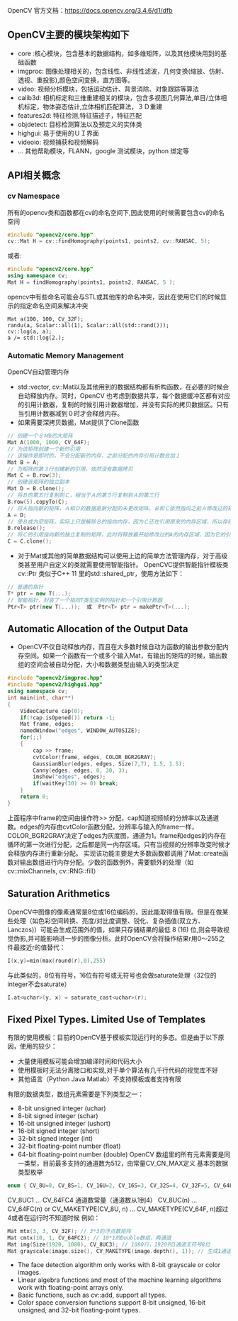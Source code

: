 OpenCV 官方文档：https://docs.opencv.org/3.4.6/d1/dfb
## OpenCV主要的模块架构如下
- core :核心模块，包含基本的数据结构，如多维矩阵，以及其他模块用到的基础函数
- imgproc: 图像处理相关的，包含线性、非线性滤波，几何变换(缩放、仿射、透视、重投影),颜色空间变换，直方图等。
- video: 视频分析模块，包括运动估计、背景消除、对象跟踪等算法
- calib3d: 相机标定和三维重建相关的模块，包含多视图几何算法,单目/立体相机标定，物体姿态估计,立体相机匹配算法，３Ｄ重建
- features2d: 特征检测,特征描述子，特征匹配
- objdetect: 目标检测算法以及预定义的实体类
- highgui: 易于使用的ＵＩ界面
- videoio: 视频捕获和视频解码
- ... 其他帮助模块，FLANN，google 测试模块，python 绑定等

## API相关概念
### cv Namespace
所有的opencv类和函数都在cv的命名空间下,因此使用的时候需要包含cv的命名空间
```C++
#include "opencv2/core.hpp"
cv::Mat H = cv::findHomography(points1, points2, cv::RANSAC, 5);
```
或者:
```C++
#include "opencv2/core.hpp"
using namespace cv;
Mat H = findHomography(points1, points2, RANSAC, 5 );
```
opencv中有些命名可能会与STL或其他库的命名冲突，因此在使用它们的时候显示的指定命名空间来解决冲突
```
Mat a(100, 100, CV_32F);
randu(a, Scalar::all(1), Scalar::all(std::rand()));
cv::log(a, a);
a /= std::log(2.);
```
### Automatic Memory Management
OpenCV自动管理内存
* std::vector, cv::Mat以及其他用到的数据结构都有析构函数，在必要的时候会自动释放内存。同时，OpenCV 也考虑到数据共享，每个数据缓冲区都有对应的引用计数器，复制的时候引用计数器增加，并没有实际的拷贝数据区。只有当引用计数器减到０时才会释放内存。
* 如果需要深拷贝数据，Mat提供了Clone函数
```C++
// 创建一个８Ｍb的大矩阵
Mat A(1000, 1000, CV_64F);
// 为该矩阵创建一个新的引用
// 该操作是即时的，不会分配新的内存，之前分配的内存引用计数会加１
Mat B = A;
// 为矩阵的第３行创建新的引用，依然没有数据拷贝
Mat C = B.row(3);
// 创建该矩阵的独立副本
Mat D = B.clone();
// 将Ｂ的第五行复制到Ｃ，相当于Ａ的第５行复制到Ａ的第三行
B.row(5).copyTo(C);
// 将Ａ指向新的矩阵，Ａ和Ｄ的数据是新分配的未更改矩阵，Ｂ和Ｃ依然指向之前Ａ修改过的矩阵
A = D;
// 使Ｂ成为空矩阵，实际上只是解除Ｂ的指向内存，因为Ｃ还在引用原来的内存区域，所以存储还不会释放
B.release();
// 将Ｃ的引用指向新的独立复制的矩阵，此时将释放最开始修改过的A的内存区域，因为它的引用计数为0
C = C.clone();
```
* 对于Mat或其他的简单数据结构可以使用上边的简单方法管理内存，对于高级类甚至用户自定义的类就需要使用智能指针。 OpenCVC提供智能指针模板类cv::Ptr 类似于C++ 11 里的std::shared_ptr，使用方法如下：
```C++
// 普通的指针
T* ptr = new T(...);
// 智能指针，封装了一个指向T类型实例的指针和一个引用计数器
Ptr<T> ptr(new T(...));  或  Ptr<T> ptr = makePtr<T>(...);
```
## Automatic Allocation of the Output Data
*  OpenCV不仅自动释放内存，而且在大多数时候自动为函数的输出参数分配内存空间。如果一个函数有一个或多个输入Mat，有输出的矩阵的时候，输出数组的空间会被自动分配，大小和数据类型由输入的类型决定
```C++
#include "opencv2/imgproc.hpp"
#include "opencv2/highgui.hpp"
using namespace cv;
int main(int, char**)
{
    VideoCapture cap(0);
    if(!cap.isOpened()) return -1;
    Mat frame, edges;
    namedWindow("edges", WINDOW_AUTOSIZE);
    for(;;)
    {
        cap >> frame;
        cvtColor(frame, edges, COLOR_BGR2GRAY);
        GaussianBlur(edges, edges, Size(7,7), 1.5, 1.5);
        Canny(edges, edges, 0, 30, 3);
        imshow("edges", edges);
        if(waitKey(30) >= 0) break;
    }
    return 0;
}
```
上面程序中frame的空间由操作符>> 分配，cap知道视频帧的分辨率以及通道数。edges的内存由cvtColor函数分配，分辨率与输入的frame一样，COLOR_BGR2GRAY决定了edges为灰度图，通道为1。frame和edges的内存在循环的第一次进行分配，之后都是同一内存区域。只有当视频的分辨率改变时候才会释放内存进行重新分配。
实现该功能主要是大多数函数都调用了Mat::create函数对输出数组进行内存分配。少数的函数例外，需要额外的处理（如 cv::mixChannels, cv::RNG::fill）
## Saturation Arithmetics
OpenCV中图像的像素通常是8位或16位编码的，因此能取得值有限。但是在做某些处理（如色彩空间转换、亮度/对比度调整、锐化、复杂插值(双立方、Lanczos)）可能会生成范围外的值，如果只存储结果的最低 8 (16) 位,则会导致视觉伪影,并可能影响进一步的图像分析。此时OpenCV会将操作结果r用0～255之件最接近r的值替代：
```C++
I(x,y)=min(max(round(r),0),255)
```
与此类似的，8位有符号，16位有符号或无符号也会做saturate处理（32位的integer不会saturate）
```C++
I.at<uchar>(y, x) = saturate_cast<uchar>(r);
```
## Fixed Pixel Types. Limited Use of Templates
有限的使用模板：目前的OpenCV基于模板实现运行时的多态。但是由于以下原因，使用的较少：
* 大量使用模板可能会增加编译时间和代码大小
* 使用模板时无法分离接口和实现,对于单个算法有几千行代码的视觉库不好
* 其他语言（Python Java Matlab）不支持模板或者支持有限

有限的数据类型，数组元素需要是下列类型之一：
* 8-bit unsigned integer (uchar)
* 8-bit signed integer (schar)
* 16-bit unsigned integer (ushort)
* 16-bit signed integer (short)
* 32-bit signed integer (int)
* 32-bit floating-point number (float)
* 64-bit floating-point number (double)
OpenCV 数组里的所有元素需要是同一类型，目前最多支持的通道数为512，由常量CV_CN_MAX定义
基本的数据类型枚举
```C++
enum { CV_8U=0, CV_8S=1, CV_16U=2, CV_16S=3, CV_32S=4, CV_32F=5, CV_64F=6 };
```
CV_8UC1 ... CV_64FC4 通道数常量（通道数从1到4）
CV_8UC(n) ... CV_64FC(n) or CV_MAKETYPE(CV_8U, n) ... CV_MAKETYPE(CV_64F, n)超过4或者在运行时不知道时候
例如：
```C++
Mat mtx(3, 3, CV_32F); // 3*3的浮点数矩阵
Mat cmtx(10, 1, CV_64FC2); // 10*1的Double数组，两通道
Mat img(Size(1920, 1080), CV_8UC3); // 1080行，1920列3通道无符号8位
Mat grayscale(image.size(), CV_MAKETYPE(image.depth(), 1)); // 生成1通道，和image大小一样的矩阵                                                       
```
* The face detection algorithm only works with 8-bit grayscale or color images.
* Linear algebra functions and most of the machine learning algorithms work with floating-point arrays only.
* Basic functions, such as cv::add, support all types.
* Color space conversion functions support 8-bit unsigned, 16-bit unsigned, and 32-bit floating-point types.

